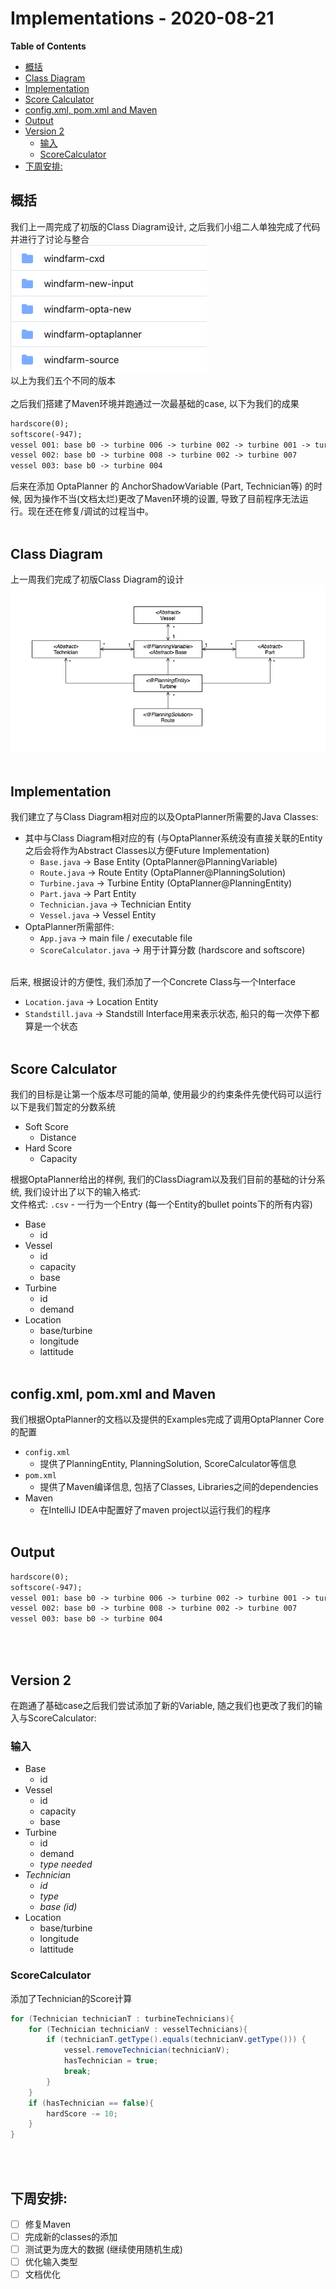 <!-- omit in toc -->
# Implementations - 2020-08-21

**Table of Contents**
- [概括](#概括)
- [Class Diagram](#class-diagram)
- [Implementation](#implementation)
- [Score Calculator](#score-calculator)
- [config.xml, pom.xml and Maven](#configxml-pomxml-and-maven)
- [Output](#output)
- [Version 2](#version-2)
  - [输入](#输入)
  - [ScoreCalculator](#scorecalculator)
- [下周安排:](#下周安排)

## 概括
我们上一周完成了初版的Class Diagram设计, 之后我们小组二人单独完成了代码并进行了讨论与整合<br>
![](img/diff-vers.png)<br>
以上为我们五个不同的版本
<br><br>
之后我们搭建了Maven环境并跑通过一次最基础的case, 以下为我们的成果
```txt
hardscore(0);
softscore(-947);
vessel 001: base b0 -> turbine 006 -> turbine 002 -> turbine 001 -> turbine 003 -> turbine 005
vessel 002: base b0 -> turbine 008 -> turbine 002 -> turbine 007
vessel 003: base b0 -> turbine 004
```
后来在添加 OptaPlanner 的 AnchorShadowVariable (Part, Technician等) 的时候, 因为操作不当(文档太烂)更改了Maven环境的设置, 导致了目前程序无法运行。现在还在修复/调试的过程当中。
<br><br>

## Class Diagram
上一周我们完成了初版Class Diagram的设计
![](img/class-diagram.png)
<br><br>

## Implementation
我们建立了与Class Diagram相对应的以及OptaPlanner所需要的Java Classes:
- 其中与Class Diagram相对应的有 (与OptaPlanner系统没有直接关联的Entity之后会将作为Abstract Classes以方便Future Implementation)
  - `Base.java` -> Base Entity (OptaPlanner@PlanningVariable)
  - `Route.java` -> Route Entity (OptaPlanner@PlanningSolution)
  - `Turbine.java` -> Turbine Entity (OptaPlanner@PlanningEntity)
  - `Part.java` -> Part Entity
  - `Technician.java` -> Technician Entity
  - `Vessel.java` -> Vessel Entity
- OptaPlanner所需部件:
  - `App.java` -> main file / executable file
  - `ScoreCalculator.java` -> 用于计算分数 (hardscore and softscore)
<br><br>

后来, 根据设计的方便性, 我们添加了一个Concrete Class与一个Interface
- `Location.java` -> Location Entity
- `Standstill.java` -> Standstill Interface用来表示状态, 船只的每一次停下都算是一个状态
<br><br>

## Score Calculator
我们的目标是让第一个版本尽可能的简单, 使用最少的约束条件先使代码可以运行<br>
以下是我们暂定的分数系统
- Soft Score
  - Distance
- Hard Score
  - Capacity

根据OptaPlanner给出的样例, 我们的ClassDiagram以及我们目前的基础的计分系统, 我们设计出了以下的输入格式:<br>
文件格式: `.csv` - 一行为一个Entry (每一个Entity的bullet points下的所有内容)

- Base
  - id
- Vessel
  - id
  - capacity
  - base
- Turbine
  - id
  - demand
- Location
  - base/turbine
  - longitude
  - lattitude
<br><br>

## config.xml, pom.xml and Maven
我们根据OptaPlanner的文档以及提供的Examples完成了调用OptaPlanner Core的配置
- `config.xml`
  - 提供了PlanningEntity, PlanningSolution, ScoreCalculator等信息
- `pom.xml`
  - 提供了Maven编译信息, 包括了Classes, Libraries之间的dependencies
- Maven
  - 在IntelliJ IDEA中配置好了maven project以运行我们的程序
<br><br>

## Output
```txt
hardscore(0);
softscore(-947);
vessel 001: base b0 -> turbine 006 -> turbine 002 -> turbine 001 -> turbine 003 -> turbine 005
vessel 002: base b0 -> turbine 008 -> turbine 002 -> turbine 007
vessel 003: base b0 -> turbine 004
```
<br><br>

## Version 2
在跑通了基础case之后我们尝试添加了新的Variable, 随之我们也更改了我们的输入与ScoreCalculator:

### 输入
- Base
  - id
- Vessel
  - id
  - capacity
  - base
- Turbine
  - id
  - demand
  - *type needed*
- *Technician*
  - *id*
  - *type*
  - *base (id)*
- Location
  - base/turbine
  - longitude
  - lattitude

### ScoreCalculator
添加了Technician的Score计算
```Java
for (Technician technicianT : turbineTechnicians){
    for (Technician technicianV : vesselTechnicians){
        if (technicianT.getType().equals(technicianV.getType())) {
            vessel.removeTechnician(technicianV);
            hasTechnician = true;
            break;
        }
    }
    if (hasTechnician == false){
        hardScore -= 10;
    }
}
```
<br><br>

## 下周安排:
- [ ] 修复Maven
- [ ] 完成新的classes的添加
- [ ] 测试更为庞大的数据 (继续使用随机生成)
- [ ] 优化输入类型
- [ ] 文档优化